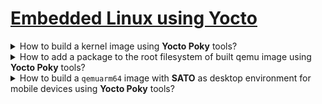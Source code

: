# [Embedded Linux using Yocto](#)

<details>
<summary>How to build a kernel image using <b>Yocto Poky</b> tools?</summary>

> First obtain the source tree:
>
> ```sh
> git clone git://git.yoctoproject.org/poky
> ``````
>
> Import the build configurations and environments by sourcing the `oe-init-build-env` script file on the project's root directory.
>
> ```sh
> source oe-init-build-env
> ``````
>
> Second argument can be specified as a custom directory path where artifacts will be generated.
> When not specified, `build` directory will be generated in the working directory.
>
> Before building an image, you should edit and configure the `build/local.conf` file and set `MACHINE` variable to whatever target you desire, e.g. qemuarm, qemuarm64, qemux86-64, etc.
>
> ```sh
> sed -i '/^MACHINE[ ?=]\+/s/^MACHINE\([ ?=]\+\).*/MACHINE\1"qemuarm64"/' conf/local.conf
> ``````
>
> Using `bitbake` utility which was sourced earlier build an image by choice:
>
> ```sh
> bitbake core-image-minimal
> ``````
>
> There might be dependency packages to run `bitbake` on Arch Linux:
>
> ```sh
> sudo pacman -Ss inetutils net-tools diffstat chrpath rpcscv-proto
> ``````
>
> An image was built to be run by `runqemu`:
>
> ```sh
> runqemu core-image-minimal nographics
> ``````

> Origin: 1.2

> References:
---
</details>

<details>
<summary>How to add a package to the root filesystem of built qemu image using <b>Yocto Poky</b> tools?</summary>

> Add the following line to `build/local.conf` file:
>
> ```
> IMAGE_INSTALL_append = " binutils"
> ``````
>
> ```sh
> bitbake qemuarm64 core-image-minimal
> runqemu core-image-minimal nographics
> ``````

> Origin: 1.2

> References:
---
</details>

<details>
<summary>How to build a <code>qemuarm64</code> image with <b>SATO</b> as desktop environment for mobile devices using <b>Yocto Poky</b> tools?</summary>

> We just need to configure `conf/local.conf` file and add the following line before building an image:
>
> ```
> echo 'IMAGE_INSTALL_appen = " binutils"' >> conf/local.conf
> ``````
>
> And the follow up all the steps required to build an image using `bitbake`:
>
> ```sh
> git clone git://git.yoctoproject.org/poky
> cd poky
> source oe-init-build-env
> sed -i '/^MACHINE[ ?=]\+/s/^MACHINE\([ ?=]\+\).*/MACHINE\1"qemuarm64"/' conf/local.conf
> bitbake qemuarm64 core-image-sato
> runqemu core-image-sato
> ``````

> Origin: 1.2

> References:
---
</details>
